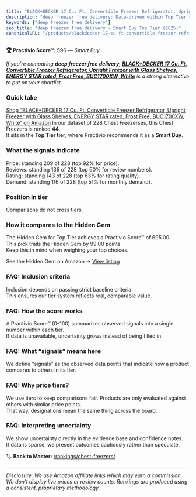 ```yaml
---
title: "BLACK+DECKER 17 Cu. Ft. Convertible Freezer Refrigerator, Upright Freezer with Glass Shelves, ENERGY STAR rated, Frost Free, BUC1700XW, White"
description: "deep freezer free delivery: Data-driven within Top Tier ranking using the Practivio Score™. Positioned by quality, value, demand, findability, momentum."
keywords: ["deep freezer free delivery"]
seo_title: "deep freezer free delivery — Smart Buy Top Tier (2025)"
canonicalURL: "/products/blackdecker-17-cu-ft-convertible-freezer-refrigerator-upright-freezer-with-glass-shelves-energy-star-rated-frost-free-buc1700xw-white-B0D41XF254/"
---
```


**🏆 Practivio Score™:** 596 — _Smart Buy_


*If you're comparing **deep freezer free delivery**, **[BLACK+DECKER 17 Cu. Ft. Convertible Freezer Refrigerator, Upright Freezer with Glass Shelves, ENERGY STAR rated, Frost Free, BUC1700XW, White](https://www.amazon.com/dp/B0D41XF254?tag=practivio-20)** is a strong alternative to put on your shortlist.*
### Quick take
[Shop “BLACK+DECKER 17 Cu. Ft. Convertible Freezer Refrigerator, Upright Freezer with Glass Shelves, ENERGY STAR rated, Frost Free, BUC1700XW, White” on Amazon](https://www.amazon.com/dp/B0D41XF254?tag=practivio-20)
In our dataset of 228 Chest Freezerses, this Chest Freezers is ranked **44**.  
It sits in the **Top Tier tier**, where Practivio recommends it as a **Smart Buy**.

### What the signals indicate
Price: standing 209 of 228 (top 92% for price).  
Reviews: standing 136 of 228 (top 60% for review numbers).  
Rating: standing 143 of 228 (top 63% for rating quality).  
Demand: standing 116 of 228 (top 51% for monthly demand).

### Position in tier
Comparisons do not cross tiers.

### How it compares to the Hidden Gem
The Hidden Gem for Top Tier achieves a Practivio Score™ of 695.00.  
This pick trails the Hidden Gem by 99.00 points.  
Keep this in mind when weighing your top choices.  

See the Hidden Gem on Amazon → [View listing](https://www.amazon.com/dp/B08P6CS4SW?tag=practivio-20)

### FAQ: Inclusion criteria
Inclusion depends on passing strict baseline criteria.  
This ensures our tier system reflects real, comparable value.

### FAQ: How the score works
A Practivio Score™ (0–100) summarizes observed signals into a single number within each tier.  
If data is unavailable, uncertainty grows instead of being filled in.

### FAQ: What “signals” means here
We define “signals” as the observed data points that indicate how a product compares to others in its tier.

### FAQ: Why price tiers?
We use tiers to keep comparisons fair. Products are only evaluated against others with similar price points.  
That way, designations mean the same thing across the board.

### FAQ: Interpreting uncertainty
We show uncertainty directly in the evidence base and confidence notes.  
If data is sparse, we present outcomes cautiously rather than speculate.


🏷️ **Back to Master:** [/rankings/chest-freezers/](/rankings/chest-freezers/)

---
_Disclosure: We use Amazon affiliate links which may earn a commission. We don’t display live prices or review counts. Rankings are produced using a consistent, proprietary methodology._
